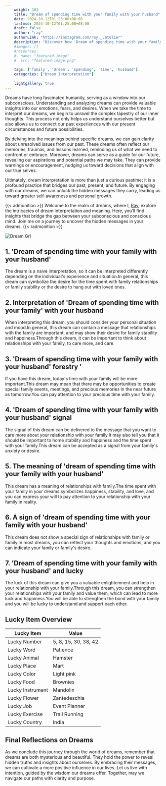 ```yaml
---
    weight: 103
    title: "Dream of spending time with your family with your husband"  # Assuming 'title' column exists
    date: 2024-10-12T01:25:00+08:00
    lastmod: 2024-10-12T01:25:00+08:00
    draft: false
    author: "ray"
    authorLink: "https://instagram.com/ray._.atelier"
    description: "Discover how 'Dream of spending time with your family with your husband' can interpret your future and uncover its significant meanings in your life."
    #images: []
    #resources:
    #- name: "featured-image"
    #  src: "featured-image.png"
    
    tags: ['family', 'Dream', 'spending', 'time', 'husband']
    categories: ["Dream Interpretation"]
    
    lightgallery: true
---
```

    
Dreams have long fascinated humanity, serving as a window into our subconscious. Understanding and analyzing dreams can provide valuable insights into our emotions, fears, and desires. When we take the time to interpret our dreams, we begin to unravel the complex tapestry of our inner thoughts. This process not only helps us understand ourselves better but also allows us to connect our past experiences with our present circumstances and future possibilities.

By delving into the meanings behind specific dreams, we can gain clarity about unresolved issues from our past. These dreams often reflect our memories, traumas, and lessons learned, reminding us of what we need to confront or embrace. Moreover, dreams can serve as a guide for our future, revealing our aspirations and potential paths we may take. They can provide warnings or encouragement, nudging us toward decisions that align with our true selves.

Ultimately, dream interpretation is more than just a curious pastime; it is a profound practice that bridges our past, present, and future. By engaging with our dreams, we can unlock the hidden messages they carry, leading us toward greater self-awareness and personal growth.

{{< admonition >}}
Welcome to the realm of dreams, where I, [Ray](https://instagram.com/ray._.atelier), explore the intricacies of dream interpretation and meaning. Here, you’ll find insights that bridge the gap between your subconscious and conscious mind. Join me on a journey to uncover the hidden messages in your dreams.
{{< /admonition >}}

![Dream Grl](https://cdn.pixabay.com/photo/2017/11/02/03/35/gothic-2910057_1280.jpg "Dream Grl")

## 1. 'Dream of spending time with your family with your husband'
The dream is a naive interpretation, so it can be interpreted differently depending on the individual's experience and situation.In general, this dream can symbolize the desire for the time spent with family relationships or family stability or the desire to hang out with loved ones.

## 2. Interpretation of 'Dream of spending time with your family' with your husband
When interpreting this dream, you should consider your personal situation and mood.In general, this dream can contain a message that relationships with the family are important, and may show their desire for family stability and happiness.Through this dream, it can be important to think about relationships with your family, to care more, and care.

## 3. 'Dream of spending time with your family with your husband' forestry '
If you have this dream, today's time with your family will be more important.This dream may mean that there may be opportunities to create special family events, meetings, and precious memories in the near future as tomorrow.You can pay attention to your precious time with your family.

## 4. 'Dream of spending time with your family with your husband' signal
The signal of this dream can be delivered to the message that you want to care more about your relationship with your family.It may also tell you that it should be important to home stability and happiness and the time spent with your family.This dream can be accepted as a signal from your family's anxiety or desire.

## 5. The meaning of 'dream of spending time with your family with your husband'
This dream has a meaning of relationships with family.The time spent with your family in your dreams symbolizes happiness, stability, and love, and you can express your will to pay attention to your relationship with your family in reality.

## 6. A sign of 'dream of spending time with your family with your husband'
This dream does not show a special sign of relationships with family or family.In most dreams, you can reflect your thoughts and emotions, and you can indicate your family or family's desire.

## 7. 'Dream of spending time with your family with your husband' and lucky
The luck of this dream can give you a valuable enlightenment and help in your relationship with your family.Through this dream, you can strengthen your relationships with your family and value them, which can lead to more luck and happiness.You will be able to strengthen the bond with your family and you will be lucky to understand and support each other.

## Lucky Item Overview
| Lucky Item          | Value              |
|---------------|--------------------|
| Lucky Number        | 5, 8, 15, 30, 38, 42  |
| Lucky Word          | Patience |
| Lucky Animal        | Hamster |
| Lucky Place         | Mart     |
| Lucky Color         | Light pink     |
| Lucky Food          | Brownies      |
| Lucky Instrument    | Mandolin |
| Lucky Flower        | Zantedeschia    |
| Lucky Job           | Event Planner       |
| Lucky Exercise      | Trail Running  |
| Lucky Country       | India    |


##  Final Reflections on Dreams

As we conclude this journey through the world of dreams, remember that dreams are both mysterious and beautiful. They hold the power to reveal hidden truths and insights about ourselves. By embracing their messages, we can cultivate a more positive influence in our lives. Let us live with intention, guided by the wisdom our dreams offer. Together, may we navigate our paths with clarity and purpose.
